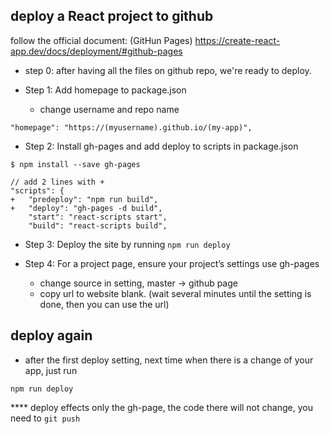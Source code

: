 ## deploy a React project to github

follow the official document: (GitHun Pages)
https://create-react-app.dev/docs/deployment/#github-pages

- step 0: after having all the files on github repo, we're ready to deploy.

- Step 1: Add homepage to package.json
  - change username and repo name
```
"homepage": "https://(myusername).github.io/(my-app)",
```  
- Step 2: Install gh-pages and add deploy to scripts in package.json
```
$ npm install --save gh-pages
```
```
// add 2 lines with +
"scripts": {
+   "predeploy": "npm run build",
+   "deploy": "gh-pages -d build",
    "start": "react-scripts start",
    "build": "react-scripts build",
```
- Step 3: Deploy the site by running ```npm run deploy```

- Step 4: For a project page, ensure your project’s settings use gh-pages
  - change source in setting, master -> github page
  - copy url to website blank. 
  (wait several minutes until the setting is done, then you can use the url)
  

## deploy again

- after the first deploy setting, next time when there is a change of your app, just run
```
npm run deploy
```

**** deploy effects only the gh-page, the code there will not change, you need to ```git push```
